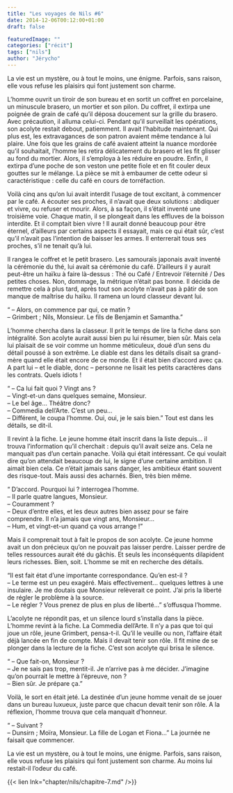 ```yaml
---
title: "Les voyages de Nils #6"
date: 2014-12-06T00:12:00+01:00
draft: false

featuredImage: ""
categories: ["récit"]
tags: ["nils"]
author: "Jérycho"
---
```

La vie est un mystère, ou à tout le moins, une énigme. Parfois, sans raison, elle vous refuse les plaisirs qui font justement son charme.

L’homme ouvrit un tiroir de son bureau et en sortit un coffret en porcelaine, un minuscule brasero, un mortier et son pilon. Du coffret, il extirpa une poignée de grain de café qu’il déposa doucement sur la grille du brasero. Avec précaution, il alluma celui-ci. Pendant qu’il surveillait les opérations, son acolyte restait debout, patiemment. Il avait l’habitude maintenant. Qui plus est, les extravagances de son patron avaient même tendance à lui plaire. Une fois que les grains de café avaient atteint la nuance mordorée qu’il souhaitait, l’homme les retira délicatement du brasero et les fit glisser au fond du mortier. Alors, il s’employa à les réduire en poudre. Enfin, il extirpa d’une poche de son veston une petite fiole et en fit couler deux gouttes sur le mélange. La pièce se mit à embaumer de cette odeur si caractéristique : celle du café en cours de torréfaction.

Voilà cinq ans qu’on lui avait interdit l’usage de tout excitant, à commencer par le café. A écouter ses proches, il n’avait que deux solutions : abdiquer et vivre, ou refuser et mourir. Alors, à sa façon, il s’était inventé une troisième voie. Chaque matin, il se plongeait dans les effluves de la boisson interdite. Et il comptait bien vivre ! Il aurait donné beaucoup pour être éternel, d’ailleurs par certains aspects il essayait, mais ce qui était sûr, c’est qu’il n’avait pas l’intention de baisser les armes. Il enterrerait tous ses proches, s’il ne tenait qu’à lui.

Il rangea le coffret et le petit brasero. Les samouraïs japonais avait inventé la cérémonie du thé, lui avait sa cérémonie du café. D’ailleurs il y aurait peut-être un haïku à faire là-dessus : Thé ou Café / Entrevoir l’éternité / Des petites choses. Non, dommage, la métrique n’était pas bonne. Il décida de remettre cela à plus tard, après tout son acolyte n’avait pas à pâtir de son manque de maîtrise du haïku. Il ramena un lourd classeur devant lui.

“ – Alors, on commence par qui, ce matin ?  
– Grimbert ; Nils, Monsieur. Le fils de Benjamin et Samantha.”

L’homme chercha dans la classeur. Il prit le temps de lire la fiche dans son intégralité. Son acolyte aurait aussi bien pu lui résumer, bien sûr. Mais cela lui plaisait de se voir comme un homme méticuleux, doué d’un sens du détail poussé à son extrême. Le diable est dans les détails disait sa grand-mère quand elle était encore de ce monde. Et il était bien d’accord avec ça. A part lui – et le diable, donc – personne ne lisait les petits caractères dans les contrats. Quels idiots !

“ – Ca lui fait quoi ? Vingt ans ?  
– Vingt-et-un dans quelques semaine, Monsieur.  
– Le bel âge… Théâtre donc?  
– Commedia dell’Arte. C’est un peu…  
– Différent, le coupa l’homme. Oui, oui, je le sais bien.” Tout est dans les détails, se dit-il.

Il revint à la fiche. Le jeune homme était inscrit dans la liste depuis… il trouva l’information qu’il cherchait : depuis qu’il avait seize ans. Cela ne manquait pas d’un certain panache. Voilà qui était intéressant. Ce qui voulait dire qu’on attendait beaucoup de lui, le signe d’une certaine ambition. Il aimait bien cela. Ce n’était jamais sans danger, les ambitieux étant souvent des risque-tout. Mais aussi des acharnés. Bien, très bien même.

“ D’accord. Pourquoi lui ? interrogea l’homme.  
– Il parle quatre langues, Monsieur.  
– Couramment ?  
– Deux d’entre elles, et les deux autres bien assez pour se faire comprendre. Il n’a jamais que vingt ans, Monsieur…  
– Hum, et vingt-et-un quand ça vous arrange !”

Mais il comprenait tout à fait le propos de son acolyte. Ce jeune homme avait un don précieux qu’on ne pouvait pas laisser perdre. Laisser perdre de telles ressources aurait été du gâchis. Et seuls les inconséquents dilapident leurs richesses. Bien, soit. L’homme se mit en recherche des détails.

“Il est fait état d’une importante correspondance. Qu’en est-il ?  
– Le terme est un peu exagéré. Mais effectivement… quelques lettres à une insulaire. Je me doutais que Monsieur relèverait ce point. J’ai pris la liberté de régler le problème à la source.  
– Le régler ? Vous prenez de plus en plus de liberté…” s’offusqua l’homme.

L’acolyte ne répondit pas, et un silence lourd s’installa dans la pièce. L’homme revint à la fiche. La Commedia dell’Arte. Il n’y a pas que toi qui joue un rôle, jeune Grimbert, pensa-t-il. Qu’il le veuille ou non, l’affaire était déjà lancée en fin de compte. Mais il devait tenir son rôle. Il fit mine de se plonger dans la lecture de la fiche. C’est son acolyte qui brisa le silence.

“ – Que fait-on, Monsieur ?  
– Je ne sais pas trop, mentit-il. Je n’arrive pas à me décider. J’imagine qu’on pourrait le mettre à l’épreuve, non ?  
– Bien sûr. Je prépare ça.”

Voilà, le sort en était jeté. La destinée d’un jeune homme venait de se jouer dans un bureau luxueux, juste parce que chacun devait tenir son rôle. A la réflexion, l’homme trouva que cela manquait d’honneur.

“ – Suivant ?  
– Dunsirn ; Moïra, Monsieur. La fille de Logan et Fiona…” La journée ne faisait que commencer.

La vie est un mystère, ou à tout le moins, une énigme. Parfois, sans raison, elle vous refuse les plaisirs qui font justement son charme. Au moins lui restait-il l’odeur du café.

{{< lien lnk="chapter/nils/chapitre-7.md" />}}
